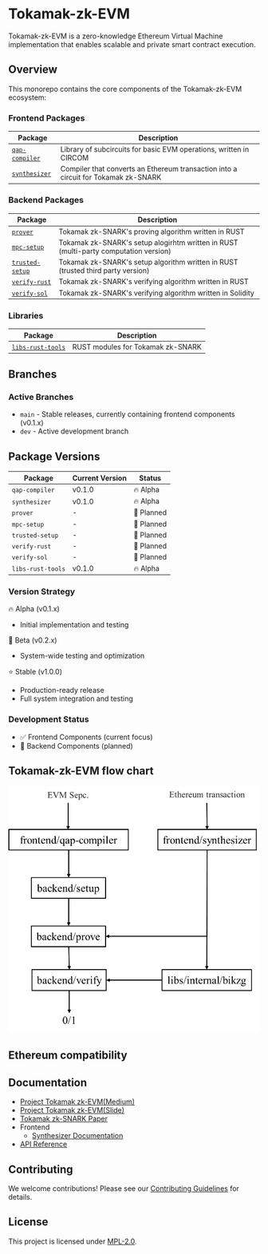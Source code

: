 # Tokamak-zk-EVM

Tokamak-zk-EVM is a zero-knowledge Ethereum Virtual Machine implementation that enables scalable and private smart contract execution.

## Overview

This monorepo contains the core components of the Tokamak-zk-EVM ecosystem:

### Frontend Packages
| Package | Description |
|---------|------------|
| [`qap-compiler`](./packages/circuit) | Library of subcircuits for basic EVM operations, written in CIRCOM |
| [`synthesizer`](./packages/frontend/synthesizer) | Compiler that converts an Ethereum transaction into a circuit for Tokamak zk-SNARK |
### Backend Packages
| Package | Description |
|---------|------------|
| [`prover`](./packages/circuit) | Tokamak zk-SNARK's proving algorithm written in RUST |
| [`mpc-setup`](./packages/circuit) | Tokamak zk-SNARK's setup alogirhtm written in RUST (multi-party computation version) |
| [`trusted-setup`](./packages/circuit) | Tokamak zk-SNARK's setup algorithm written in RUST (trusted third party version) |
| [`verify-rust`](./packages/circuit) | Tokamak zk-SNARK's verifying algorithm written in RUST  |
| [`verify-sol`](./packages/circuit) | Tokamak zk-SNARK's verifying algorithm written in Solidity |
### Libraries
| Package | Description |
|---------|------------|
| [`libs-rust-tools`](./packages/circuit) | RUST modules for Tokamak zk-SNARK |

## Branches
### Active Branches
- `main` - Stable releases, currently containing frontend components (v0.1.x)
- `dev` - Active development branch

## Package Versions
| Package | Current Version | Status |
|---------|----------------|---------|
| `qap-compiler` | v0.1.0 | 🔥 Alpha |
| `synthesizer` | v0.1.0 | 🔥 Alpha |
| `prover` | - | 🚧 Planned |
| `mpc-setup` | - | 🚧 Planned |
| `trusted-setup` | - | 🚧 Planned |
| `verify-rust` | - | 🚧 Planned |
| `verify-sol` | - | 🚧 Planned |
| `libs-rust-tools` | v0.1.0 | 🔥 Alpha |


### Version Strategy
🔥 Alpha (v0.1.x)
- Initial implementation and testing

🧪 Beta (v0.2.x)
- System-wide testing and optimization

⭐️ Stable (v1.0.0)
- Production-ready release
- Full system integration and testing

### Development Status
- ✅ Frontend Components (current focus)
- 🚧 Backend Components (planned)

## Tokamak-zk-EVM flow chart
![Tokamak-zk-EVM Flow Chart](.github/assets/flowchart.png)

## Ethereum compatibility

## Documentation
- [Project Tokamak zk-EVM(Medium)](https://medium.com/tokamak-network/project-tokamak-zk-evm-67483656fd21)
- [Project Tokamak zk-EVM(Slide)](https://drive.google.com/file/d/1RAmyGDVteAzuBxJ05XEGIjfHC0MY-2_5/view)
- [Tokamak zk-SNARK Paper](https://eprint.iacr.org/2024/507)
- Frontend
    - [Synthesizer Documentation](./docs)
- [API Reference](./docs/api)

## Contributing
We welcome contributions! Please see our [Contributing Guidelines](./CONTRIBUTING.md) for details.

## License
This project is licensed under [MPL-2.0](./LICENSE).
